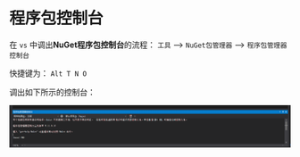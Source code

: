 # 程序包控制台

在 `vs` 中调出**NuGet程序包控制台**的流程： `工具` ——> `NuGet包管理器` ——> `程序包管理器控制台`

快捷键为： `Alt T N O`

调出如下所示的控制台：

![NuGet程序包管理器控制台示例图](assets/images/NuGet程序包管理器控制台示例图.png)